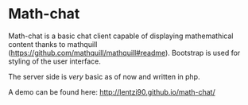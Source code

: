 # Math-chat
Math-chat is a basic chat client capable of displaying mathemathical content thanks to mathquill (https://github.com/mathquill/mathquill#readme).
Bootstrap is used for styling of the user interface.

The server side is *very* basic as of now and written in php.

A demo can be found here: http://lentzi90.github.io/math-chat/
